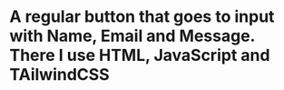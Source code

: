 # A regular button that goes to input with Name, Email and Message. There I use HTML, JavaScript and TAilwindCSS
